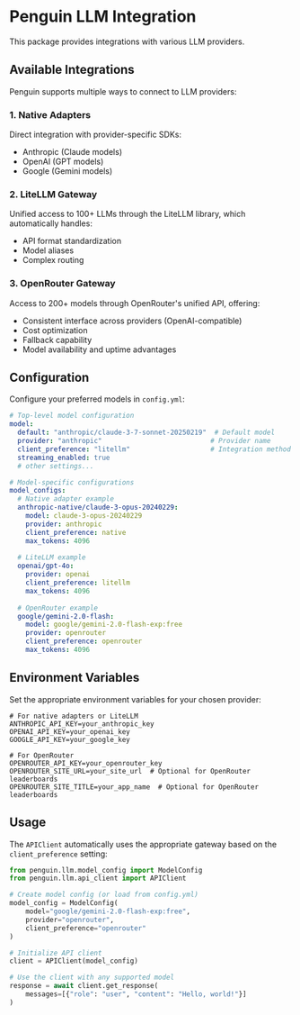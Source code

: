 # Penguin LLM Integration

This package provides integrations with various LLM providers.

## Available Integrations

Penguin supports multiple ways to connect to LLM providers:

### 1. Native Adapters

Direct integration with provider-specific SDKs:
- Anthropic (Claude models)
- OpenAI (GPT models)
- Google (Gemini models)

### 2. LiteLLM Gateway

Unified access to 100+ LLMs through the LiteLLM library, which automatically handles:
- API format standardization
- Model aliases
- Complex routing

### 3. OpenRouter Gateway

Access to 200+ models through OpenRouter's unified API, offering:
- Consistent interface across providers (OpenAI-compatible)
- Cost optimization
- Fallback capability
- Model availability and uptime advantages

## Configuration

Configure your preferred models in `config.yml`:

```yaml
# Top-level model configuration
model:
  default: "anthropic/claude-3-7-sonnet-20250219"  # Default model
  provider: "anthropic"                           # Provider name
  client_preference: "litellm"                    # Integration method ("native", "litellm", or "openrouter")
  streaming_enabled: true
  # other settings...

# Model-specific configurations
model_configs:
  # Native adapter example
  anthropic-native/claude-3-opus-20240229:
    model: claude-3-opus-20240229
    provider: anthropic
    client_preference: native
    max_tokens: 4096
    
  # LiteLLM example
  openai/gpt-4o:
    provider: openai
    client_preference: litellm
    max_tokens: 4096
    
  # OpenRouter example
  google/gemini-2.0-flash:
    model: google/gemini-2.0-flash-exp:free
    provider: openrouter
    client_preference: openrouter
    max_tokens: 4096
```

## Environment Variables

Set the appropriate environment variables for your chosen provider:

```
# For native adapters or LiteLLM
ANTHROPIC_API_KEY=your_anthropic_key
OPENAI_API_KEY=your_openai_key
GOOGLE_API_KEY=your_google_key

# For OpenRouter
OPENROUTER_API_KEY=your_openrouter_key
OPENROUTER_SITE_URL=your_site_url  # Optional for OpenRouter leaderboards
OPENROUTER_SITE_TITLE=your_app_name  # Optional for OpenRouter leaderboards
```

## Usage

The `APIClient` automatically uses the appropriate gateway based on the `client_preference` setting:

```python
from penguin.llm.model_config import ModelConfig
from penguin.llm.api_client import APIClient

# Create model config (or load from config.yml)
model_config = ModelConfig(
    model="google/gemini-2.0-flash-exp:free",
    provider="openrouter",
    client_preference="openrouter"
)

# Initialize API client
client = APIClient(model_config)

# Use the client with any supported model
response = await client.get_response(
    messages=[{"role": "user", "content": "Hello, world!"}]
)
``` 